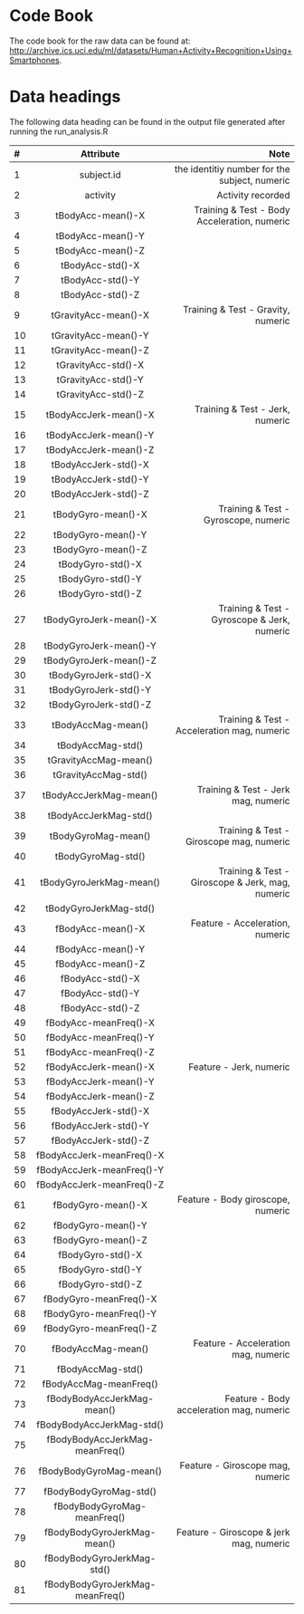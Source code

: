 Code Book
=========
The code book for the raw data can be found at: http://archive.ics.uci.edu/ml/datasets/Human+Activity+Recognition+Using+Smartphones.  

Data headings
=============
The following data heading can be found in the output file generated after running the run_analysis.R


| #  | Attribute  | Note |
| :-- |:---------------:| -----:|
| 1      | subject.id | the identitiy number for the subject, numeric |
| 2      | activity        |   Activity recorded |
| 3 | tBodyAcc-mean()-X |   Training & Test - Body Acceleration, numeric  |
| 4 | tBodyAcc-mean()-Y |     |
| 5 | tBodyAcc-mean()-Z |    |
| 6 | tBodyAcc-std()-X |    |
| 7 | tBodyAcc-std()-Y |     |
| 8 | tBodyAcc-std()-Z |    |
| 9 | tGravityAcc-mean()-X|   Training & Test - Gravity, numeric     |
| 10  | tGravityAcc-mean()-Y |     |
| 11 | tGravityAcc-mean()-Z |     |
| 12 | tGravityAcc-std()-X |     |
| 13 | tGravityAcc-std()-Y |     |
| 14 | tGravityAcc-std()-Z</li>
| 15 |  tBodyAccJerk-mean()-X |  Training & Test - Jerk, numeric   |
| 16 |  tBodyAccJerk-mean()-Y |     |
| 17 | tBodyAccJerk-mean()-Z |     |
| 18 | tBodyAccJerk-std()-X |     |
| 19 | tBodyAccJerk-std()-Y |     |
| 20 | tBodyAccJerk-std()-Z |     |
| 21 | tBodyGyro-mean()-X |   Training & Test - Gyroscope, numeric   |
| 22 |  tBodyGyro-mean()-Y |     |
| 23 | tBodyGyro-mean()-Z |     |
| 24 | tBodyGyro-std()-X |     |
| 25 | tBodyGyro-std()-Y |     |
| 26 |  tBodyGyro-std()-Z |     |
| 27 | tBodyGyroJerk-mean()-X |  Training & Test - Gyroscope & Jerk, numeric   |
| 28 |  tBodyGyroJerk-mean()-Y |     |
| 29 | tBodyGyroJerk-mean()-Z |     |
| 30 | tBodyGyroJerk-std()-X |     |
| 31 | tBodyGyroJerk-std()-Y |     |
| 32 | tBodyGyroJerk-std()-Z |     |
| 33 | tBodyAccMag-mean() |    Training & Test - Acceleration mag, numeric   |
| 34 |  tBodyAccMag-std() |     |
| 35 | tGravityAccMag-mean() |     |
| 36 | tGravityAccMag-std() |     |
| 37 | tBodyAccJerkMag-mean() |  Training & Test - Jerk mag, numeric   |
| 38 | tBodyAccJerkMag-std() |     |
| 39 | tBodyGyroMag-mean() |   Training & Test - Giroscope mag, numeric  |
| 40 | tBodyGyroMag-std() |     |
| 41 | tBodyGyroJerkMag-mean() | Training & Test - Giroscope & Jerk, mag, numeric    |
| 42 | tBodyGyroJerkMag-std() |     |
| 43 | fBodyAcc-mean()-X |  Feature - Acceleration, numeric    |
| 44 | fBodyAcc-mean()-Y |     |
| 45 | fBodyAcc-mean()-Z |     |
| 46 | fBodyAcc-std()-X |     |
| 47 | fBodyAcc-std()-Y |     |
| 48 | fBodyAcc-std()-Z |     |
| 49 | fBodyAcc-meanFreq()-X |     |
| 50 | fBodyAcc-meanFreq()-Y |     |
| 51 | fBodyAcc-meanFreq()-Z |     |
| 52 | fBodyAccJerk-mean()-X |   Feature - Jerk, numeric  |
| 53 | fBodyAccJerk-mean()-Y |     |
| 54 |  fBodyAccJerk-mean()-Z |     |
| 55 | fBodyAccJerk-std()-X |     |
| 56 | fBodyAccJerk-std()-Y |     |
| 57 | fBodyAccJerk-std()-Z |     |
| 58 | fBodyAccJerk-meanFreq()-X |     |
| 59 | fBodyAccJerk-meanFreq()-Y |     |
| 60 | fBodyAccJerk-meanFreq()-Z |     |
| 61 | fBodyGyro-mean()-X |  Feature - Body giroscope, numeric   |
| 62 | fBodyGyro-mean()-Y |     |
| 63 | fBodyGyro-mean()-Z |     |
| 64 |  fBodyGyro-std()-X |     |
| 65 | fBodyGyro-std()-Y |     |
| 66 | fBodyGyro-std()-Z |     |
| 67 | fBodyGyro-meanFreq()-X |     |
| 68 |  fBodyGyro-meanFreq()-Y |     |
| 69 | fBodyGyro-meanFreq()-Z |     |
| 70 | fBodyAccMag-mean() |   Feature - Acceleration mag, numeric  |
| 71 | fBodyAccMag-std() |     |
| 72 |  fBodyAccMag-meanFreq() |     |
| 73 |  fBodyBodyAccJerkMag-mean() |  Feature - Body acceleration mag, numeric   |
| 74 | fBodyBodyAccJerkMag-std() |     |
| 75 | fBodyBodyAccJerkMag-meanFreq() |     |
| 76 | fBodyBodyGyroMag-mean() |  Feature - Giroscope mag, numeric    |
| 77 | fBodyBodyGyroMag-std() |     |
| 78 | fBodyBodyGyroMag-meanFreq() |     |
| 79 | fBodyBodyGyroJerkMag-mean() |  Feature - Giroscope & jerk mag, numeric    |
| 80 | fBodyBodyGyroJerkMag-std() |     |
| 81 |  fBodyBodyGyroJerkMag-meanFreq() |     |


